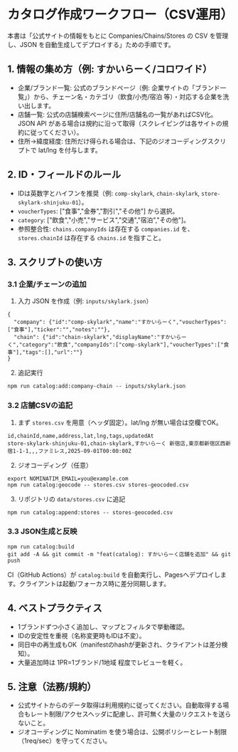 # カタログ作成ワークフロー（CSV運用）

本書は「公式サイトの情報をもとに Companies/Chains/Stores の CSV を管理し、JSON を自動生成してデプロイする」ための手順です。

## 1. 情報の集め方（例: すかいらーく/コロワイド）

- 企業/ブランド一覧: 公式のブランドページ（例: 企業サイトの「ブランド一覧」）から、チェーン名・カテゴリ（飲食/小売/宿泊 等）・対応する企業を洗い出します。
- 店舗一覧: 公式の店舗検索ページに住所/店舗名の一覧があればCSV化。JSON API がある場合は規約に沿って取得（スクレイピングは各サイトの規約に従ってください）。
- 住所→緯度経度: 住所だけ得られる場合は、下記のジオコーディングスクリプトで lat/lng を付与します。

## 2. ID・フィールドのルール

- IDは英数字とハイフンを推奨（例: `comp-skylark`, `chain-skylark`, `store-skylark-shinjuku-01`）。
- `voucherTypes`: ["食事","金券","割引","その他"] から選択。
- `category`: ["飲食","小売","サービス","交通","宿泊","その他"]。
- 参照整合性: `chains.companyIds` は存在する `companies.id` を、`stores.chainId` は存在する `chains.id` を指すこと。

## 3. スクリプトの使い方

### 3.1 企業/チェーンの追加

1) 入力 JSON を作成（例: `inputs/skylark.json`）

```
{
  "company": {"id":"comp-skylark","name":"すかいらーく","voucherTypes":["食事"],"ticker":"","notes":""},
  "chain": {"id":"chain-skylark","displayName":"すかいらーく","category":"飲食","companyIds":["comp-skylark"],"voucherTypes":["食事"],"tags":[],"url":""}
}
```

2) 追記実行

```
npm run catalog:add:company-chain -- inputs/skylark.json
```

### 3.2 店舗CSVの追記

1) まず `stores.csv` を用意（ヘッダ固定）。lat/lng が無い場合は空欄でOK。

```
id,chainId,name,address,lat,lng,tags,updatedAt
store-skylark-shinjuku-01,chain-skylark,すかいらーく 新宿店,東京都新宿区西新宿1-1-1,,,ファミレス,2025-09-01T00:00:00Z
```

2) ジオコーディング（任意）

```
export NOMINATIM_EMAIL=you@example.com
npm run catalog:geocode -- stores.csv stores-geocoded.csv
```

3) リポジトリの `data/stores.csv` に追記

```
npm run catalog:append:stores -- stores-geocoded.csv
```

### 3.3 JSON生成と反映

```
npm run catalog:build
git add -A && git commit -m "feat(catalog): すかいらーく店舗を追加" && git push
```

CI（GitHub Actions）が `catalog:build` を自動実行し、Pagesへデプロイします。クライアントは起動/フォーカス時に差分同期します。

## 4. ベストプラクティス

- 1ブランドずつ小さく追加し、マップとフィルタで挙動確認。
- IDの安定性を重視（名称変更時もIDは不変）。
- 同日中の再生成もOK（manifestのhashが更新され、クライアントは差分検知）。
- 大量追加時は 1PR=1ブランド/1地域 程度でレビューを軽く。

## 5. 注意（法務/規約）

- 公式サイトからのデータ取得は利用規約に従ってください。自動取得する場合もレート制限/アクセスヘッダに配慮し、許可無く大量のリクエストを送らないこと。
- ジオコーディングに Nominatim を使う場合は、公開ポリシーとレート制限（1req/sec）を守ってください。

